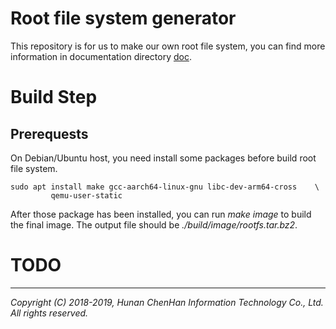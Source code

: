 Root file system generator
==========================

This repository is for us to make our own root file system, you can find more
information in documentation directory [doc][doc].

Build Step
==========

Prerequests
-----------

On Debian/Ubuntu host, you need install some packages before build root file
system.

```
sudo apt install make gcc-aarch64-linux-gnu libc-dev-arm64-cross	\
	     qemu-user-static
```

After those package has been installed, you can run *make image* to build the
final image. The output file should be *./build/image/rootfs.tar.bz2*.

TODO
====

******

*Copyright (C) 2018-2019, Hunan ChenHan Information Technology Co., Ltd. All rights reserved.*

[doc]: ./doc "Documentation"

